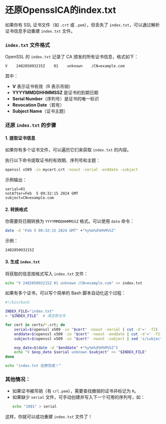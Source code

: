 # 还原OpensslCA的index.txt

如果你有 SSL 证书文件（如 `.crt` 或 `.pem`），但丢失了 `index.txt`，可以通过解析证书信息手动重建 `index.txt` 文件。

### `index.txt` 文件格式
OpenSSL 的 `index.txt` 记录了 CA 颁发的所有证书信息，格式如下：
```
V    240205093215Z    01    unknown    /CN=example.com
```
其中：
- **V** 表示证书有效（R 表示吊销）
- **YYYYMMDDHHMMSSZ** 是证书的到期日期
- **Serial Number**（序列号）是证书的唯一标识
- **Revocation Date**（若有）
- **Subject Name**（证书主题）

### 还原 `index.txt` 的步骤

#### 1. 提取证书信息
如果你有多个证书文件，可以遍历它们来获取 `index.txt` 的内容。

执行以下命令提取证书的有效期、序列号和主题：

```bash
openssl x509 -in mycert.crt -noout -serial -enddate -subject
```

示例输出：
```
serial=01
notAfter=Feb  5 09:32:15 2024 GMT
subject=CN=example.com
```

#### 2. 转换格式
你需要将日期转换为 `YYYYMMDDHHMMSSZ` 格式。可以使用 `date` 命令：

```bash
date -d "Feb 5 09:32:15 2024 GMT" +"%y%m%d%H%M%SZ"
```

示例：
```
240205093215Z
```

#### 3. 生成 `index.txt`
将获取的信息按格式写入 `index.txt` 文件：

```bash
echo "V 240205093215Z 01 unknown /CN=example.com" >> index.txt
```

如果有多个证书，可以写个简单的 Bash 脚本自动化这个过程：

```bash
#!/bin/bash

INDEX_FILE="index.txt"
> "$INDEX_FILE"  # 清空原文件

for cert in certs/*.crt; do
    serial=$(openssl x509 -in "$cert" -noout -serial | cut -d'=' -f2)
    enddate=$(openssl x509 -in "$cert" -noout -enddate | cut -d'=' -f2)
    subject=$(openssl x509 -in "$cert" -noout -subject | sed 's/subject= //')

    exp_date=$(date -d "$enddate" +"%y%m%d%H%M%SZ")
    echo "V $exp_date $serial unknown $subject" >> "$INDEX_FILE"
done

echo "index.txt 还原完成！"
```

### 其他情况：
- 如果证书被吊销（有 `crl.pem`），需要查找撤销的证书并标记为 `R`。
- 如果缺少 `serial` 文件，可手动创建并写入下一个可用的序列号，如：
  ```bash
  echo "1001" > serial
  ```

这样，你就可以成功重建 `index.txt` 文件了！